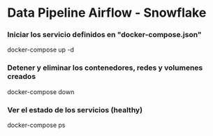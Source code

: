 # Data Pipeline Airflow - Snowflake

### Iniciar los servicio definidos en "docker-compose.json"
  docker-compose up -d

### Detener y eliminar los contenedores, redes y volumenes creados
  docker-compose down

### Ver el estado de los servicios (healthy)
  docker-compose ps
